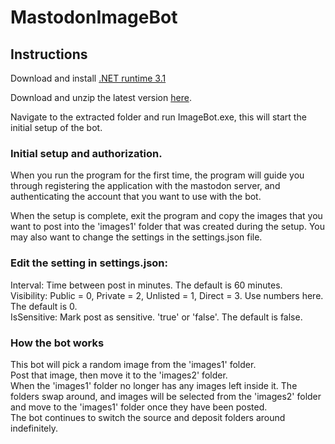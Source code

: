 # MastodonImageBot

## Instructions

Download and install [.NET runtime 3.1](https://dotnet.microsoft.com/en-us/download/dotnet/thank-you/runtime-3.1.22-windows-x64-installer)  

Download and unzip the latest version [here](#).

Navigate to the extracted folder and run ImageBot.exe, this will start the initial setup of the bot.

### Initial setup and authorization.

When you run the program for the first time, the program will guide you through registering the application with the mastodon server, and authenticating the account that you want to use with the bot.

When the setup is complete, exit the program and copy the images that you want to post into the 'images1' folder that was created during the setup. You may also want to change the settings in the settings.json file.

### Edit the setting in settings.json:
Interval: Time between post in minutes. The default is 60 minutes.  
Visibility: Public = 0, Private = 2, Unlisted = 1, Direct = 3. Use numbers here. The default is 0.  
IsSensitive: Mark post as sensitive. 'true' or 'false'. The default is false.  

### How the bot works
This bot will pick a random image from the 'images1' folder.  
Post that image, then move it to the 'images2' folder.  
When the 'images1' folder no longer has any images left inside it. The folders swap around, and images will be selected from the 'images2' folder and move to the 'images1' folder once they have been posted.  
The bot continues to switch the source and deposit folders around indefinitely.  
